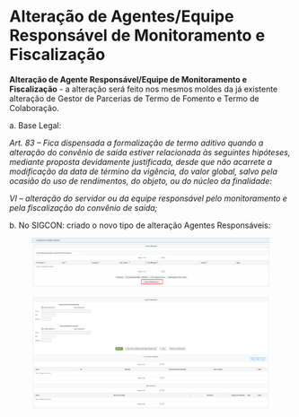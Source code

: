 # Alteração de Agentes/Equipe Responsável de Monitoramento e Fiscalização

**Alteração de Agente Responsável/Equipe de Monitoramento e Fiscalização** - a alteração será feito nos mesmos moldes da já existente alteração de Gestor de Parcerias de Termo de Fomento e Termo de Colaboração.&#x20;



a. Base Legal:

_Art. 83 – Fica dispensada a formalização de termo aditivo quando a alteração do convênio de saída estiver relacionada às seguintes hipóteses, mediante proposta devidamente justificada, desde que não acarrete a modificação da data de término da vigência, do valor global, salvo pela ocasião do uso de rendimentos, do objeto, ou do núcleo da finalidade:_

_VI – alteração do servidor ou da equipe responsável pelo monitoramento e pela fiscalização do convênio de saída;_



b. No SIGCON: criado o novo tipo de alteração Agentes Responsáveis:

<figure><img src="../../.gitbook/assets/image (9).png" alt=""><figcaption></figcaption></figure>

<figure><img src="../../.gitbook/assets/image (10).png" alt=""><figcaption></figcaption></figure>
